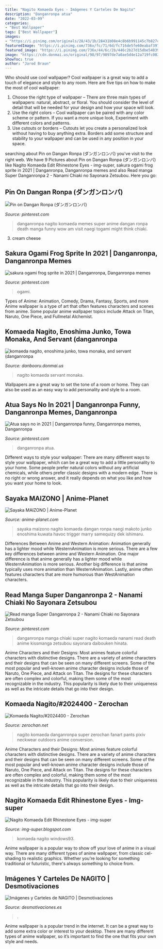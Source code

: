 ```yaml
---
title: "Nagito Komaeda Eyes - Imágenes Y Carteles De Nagito"
description: "Danganronpa atua"
date: "2022-03-09"
categories:
- "Best Wallpaper"
tags: ["Best Wallpaper"]
images:
- "https://i.pinimg.com/originals/28/43/1b/28431b08e4c8b6b991145c7b827c9034.png"
featuredImage: "https://i.pinimg.com/736x/fc/71/6d/fc716de5fe60eabaf3971cc12d131161--nagito-komaeda-super-danganronpa.jpg"
featured_image: "https://i.pinimg.com/736x/44/6c/2b/446c2b27d15dbe54839708b3857d247f.jpg"
image: "https://cdn.donmai.us/original/98/97/9897de7a0ae5d4e12a719fc08369af3e.png"
ShowToc: true
author: "Jarod Braun"
---
```



Who should use cool wallpaper?
Cool wallpaper is a great way to add a touch of elegance and style to any room. Here are five tips on how to make the most of cool wallpaper: 
1) Choose the right type of wallpaper – There are three main types of wallpapers: natural, abstract, or floral. You should consider the level of detail that will be needed for your design and how your space will look. 
2) Use the right colors – Cool wallpaper can be paired with any color scheme or pattern. If you want a more unique look, Experiment with different colors and patterns. 
3) Use cutouts or borders – Cutouts let you create a personalized look without having to buy anything extra. Borders add some structure and stability to your wallpaper and can be used in any position in your space.

	

		
searching about Pin on Dangan Ronpa (ダンガンロンパ) you've visit to the right web. We have 9 Pictures about Pin on Dangan Ronpa (ダンガンロンパ) like Nagito Komaeda Edit Rhinestone Eyes - img-super, sakura ogami frog sprite in 2021 | Danganronpa, Danganronpa memes and also Read manga Super Danganronpa 2 - Nanami Chiaki no Sayonara Zetsubou. Here you go:
		
    
## Pin On Dangan Ronpa (ダンガンロンパ)

<img loading=lazy src="https://i.pinimg.com/736x/fc/71/6d/fc716de5fe60eabaf3971cc12d131161--nagito-komaeda-super-danganronpa.jpg" onerror="this.onerror=null;this.src='https://tse1.mm.bing.net/th?id=OIP.YBhJMzoOOfBjSRWCTa6IlQHaHa&amp;pid=15.1';" alt="Pin on Dangan Ronpa (ダンガンロンパ)">

_Source: pinterest.com_

>danganronpa nagito komaeda memes super anime dangan ronpa death manga funny wow am visit naegi togami might think chiaki. 

	

3. cream cheese 

    
## Sakura Ogami Frog Sprite In 2021 | Danganronpa, Danganronpa Memes

<img loading=lazy src="https://i.pinimg.com/736x/44/6c/2b/446c2b27d15dbe54839708b3857d247f.jpg" onerror="this.onerror=null;this.src='https://tse1.mm.bing.net/th?id=OIP.LBaOoOZy_1KIVgIt-_0MnAHaKN&amp;pid=15.1';" alt="sakura ogami frog sprite in 2021 | Danganronpa, Danganronpa memes">

_Source: pinterest.com_

>ogami. 

	

Types of Anime: Animation, Comedy, Drama, Fantasy, Sports, and more
Anime wallpaper is a type of art that often features characters and scenes from anime. Some popular anime wallpaper topics include Attack on Titan, Naruto, One Piece, and Fullmetal Alchemist.

    
## Komaeda Nagito, Enoshima Junko, Towa Monaka, And Servant (danganronpa

<img loading=lazy src="https://cdn.donmai.us/original/98/97/9897de7a0ae5d4e12a719fc08369af3e.png" onerror="this.onerror=null;this.src='https://tse4.mm.bing.net/th?id=OIP.mJfeegrl1OEqcZ_Ag2mvPgHaFY&amp;pid=15.1';" alt="komaeda nagito, enoshima junko, towa monaka, and servant (danganronpa">

_Source: danbooru.donmai.us_

>nagito komaeda servant monaka. 

	

Wallpapers are a great way to set the tone of a room or home. They can also be used as an easy way to add personality and style to a room.

    
## Atua Says No In 2021 | Danganronpa Funny, Danganronpa Memes, Danganronpa

<img loading=lazy src="https://i.pinimg.com/736x/d0/fc/42/d0fc42787f9f72eae990a81c36e20f14.jpg" onerror="this.onerror=null;this.src='https://tse4.mm.bing.net/th?id=OIP.UhEJ3RrFnj2rj88my1t9aQHaFZ&amp;pid=15.1';" alt="Atua says no in 2021 | Danganronpa funny, Danganronpa memes, Danganronpa">

_Source: pinterest.com_

>danganronpa atua. 

	

Different ways to style your wallpaper:
There are many different ways to style your wallpaper, which can be a great way to add a little personality to your home. Some people prefer natural colors without any artificial chemicals, while others prefer classic designs with a modern edge. There is no right or wrong answer, and it really depends on what you like and how you want your home to look.

    
## Sayaka MAIZONO | Anime-Planet

<img loading=lazy src="https://www.anime-planet.com/images/characters/sayaka-maizono-51694.jpg" onerror="this.onerror=null;this.src='https://tse2.mm.bing.net/th?id=OIP.RZBQuM-7PvNvUvfi1tWx7gAAAA&amp;pid=15.1';" alt="Sayaka MAIZONO | Anime-Planet">

_Source: anime-planet.com_

>sayaka maizono nagito komaeda dangan ronpa naegi makoto junko enoshima kuwata havoc trigger marry samequizy dek ishimaru. 

	

Differences Between Anime and Western Animation: Animation generally has a lighter mood while WesternAnimation is more serious.
There are a few key differences between anime and Western Animation. One major difference is that anime generally has a lighter mood while WesternAnimation is more serious. Another big difference is that anime typically uses more animation than WesternAnimation. Lastly, anime often features characters that are more humorous than WestAnimation characters.

    
## Read Manga Super Danganronpa 2 - Nanami Chiaki No Sayonara Zetsubou

<img loading=lazy src="https://i.pinimg.com/originals/28/43/1b/28431b08e4c8b6b991145c7b827c9034.png" onerror="this.onerror=null;this.src='https://tse1.mm.bing.net/th?id=OIP.vi4IbJY7xNAa00IKGW2xwwHaKx&amp;pid=15.1';" alt="Read manga Super Danganronpa 2 - Nanami Chiaki no Sayonara Zetsubou">

_Source: pinterest.com_

>danganronpa manga chiaki super nagito komaeda nanami read death anime kissmanga zetsubou sayonara daibouken hinata. 

	

Anime Characters and their Designs: Most animes feature colorful characters with distinctive designs.
There are a variety of anime characters and their designs that can be seen on many different screens. Some of the most popular and well-known anime character designs include those of Naruto, One Piece, and Attack on Titan. The designs for these characters are often complex and colorful, making them some of the most recognizable in the industry. This popularity is likely due to their uniqueness as well as the intricate details that go into their design.

    
## Komaeda Nagito/#2024400 - Zerochan

<img loading=lazy src="http://s1.zerochan.net/Komaeda.Nagito.600.2024400.jpg" onerror="this.onerror=null;this.src='https://tse1.mm.bing.net/th?id=OIP.M2pVvJAKG_AOFmGDSCxDFgHaIA&amp;pid=15.1';" alt="Komaeda Nagito/#2024400 - Zerochan">

_Source: zerochan.net_

>nagito komaeda danganronpa super zerochan fanart pants pixiv neckwear outdoors anime conversion. 

	

Anime Characters and their Designs: Most animes feature colorful characters with distinctive designs.
There are a variety of anime characters and their designs that can be seen on many different screens. Some of the most popular and well-known anime character designs include those of Naruto, One Piece, and Attack on Titan. The designs for these characters are often complex and colorful, making them some of the most recognizable in the industry. This popularity is likely due to their uniqueness as well as the intricate details that go into their design.

    
## Nagito Komaeda Edit Rhinestone Eyes - Img-super

<img loading=lazy src="https://myspace.windows93.net/u/25223/avatar.jpg" onerror="this.onerror=null;this.src='https://tse2.mm.bing.net/th?id=OIP.nJUrKvXe-OZWs_mgXeiCYAHaHa&amp;pid=15.1';" alt="Nagito Komaeda Edit Rhinestone Eyes - img-super">

_Source: img-super.blogspot.com_

>komaeda nagito windows93. 

	

Anime wallpaper is a popular way to show off your love of anime in a visual way. There are many different types of anime wallpaper, from classic cel-shading to realistic graphics. Whether you're looking for something traditional or futuristic, there's always something to choice from.

    
## Imágenes Y Carteles De NAGITO | Desmotivaciones

<img loading=lazy src="https://img.desmotivaciones.es/201407/anime-nagito-desmotivaciones.jpg" onerror="this.onerror=null;this.src='https://tse1.mm.bing.net/th?id=OIP.4l2mHmmA3U7XKLc0x1ByqwHaLH&amp;pid=15.1';" alt="Imágenes y Carteles de NAGITO | Desmotivaciones">

_Source: desmotivaciones.es_

>. 

	

Anime wallpaper is a popular trend in the internet. It can be a great way to add some extra color or interest to your desktop. There are many different types of anime wallpaper, so it’s important to find the one that fits your own style and needs.

